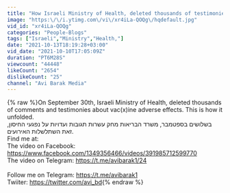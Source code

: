 ```yaml
---
title: "How Israeli Ministry of Health, deleted thousands of testimonies"
image: "https:\/\/i.ytimg.com\/vi\/xr4iLa-QOQg\/hqdefault.jpg"
vid_id: "xr4iLa-QOQg"
categories: "People-Blogs"
tags: ["Israeli","Ministry","Health,"]
date: "2021-10-13T18:19:28+03:00"
vid_date: "2021-10-10T17:05:09Z"
duration: "PT6M28S"
viewcount: "44448"
likeCount: "2654"
dislikeCount: "25"
channel: "Avi Barak Media"
---
```

{% raw %}On September 30th, Israeli Ministry of Health, deleted thousands of comments and testimonies about vac(x)ine adverse effects. This is how it unfolded. <br />בשלושים בספטמבר, משרד הבריאות מחק עשרות תגובות ועדויות על נפגעי החיסון, זאת השתלשלות האירועים. <br />Find me at: <br />The video on Facebook: <a rel="nofollow" target="blank" href="https://www.facebook.com/1349356466/videos/391985712599770">https://www.facebook.com/1349356466/videos/391985712599770</a><br />The video on Telegram: <a rel="nofollow" target="blank" href="https://t.me/avibarak1/24">https://t.me/avibarak1/24</a><br /><br />Follow me on Telegram: <a rel="nofollow" target="blank" href="https://t.me/avibarak1">https://t.me/avibarak1</a><br />Twiiter: <a rel="nofollow" target="blank" href="https://twitter.com/avi_bd">https://twitter.com/avi_bd</a>{% endraw %}
